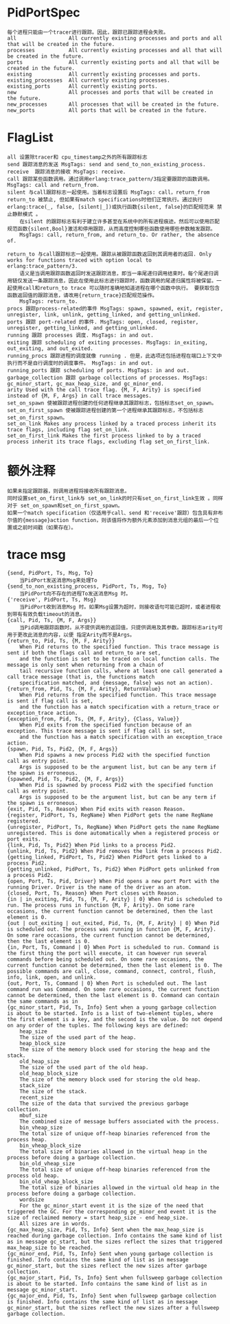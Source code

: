 # PidPortSpec
    每个进程只能由一个tracer进行跟踪。因此，跟踪已跟踪进程会失败。
    all                 All currently existing processes and ports and all that will be created in the future.
    processes           All currently existing processes and all that will be created in the future.
    ports               All currently existing ports and all that will be created in the future.
    existing            All currently existing processes and ports.
    existing_processes  All currently existing processes.
    existing_ports      All currently existing ports.
    new                 All processes and ports that will be created in the future.
    new_processes       All processes that will be created in the future.
    new_ports           All ports that will be created in the future.

# FlagList
    all 设置除tracer和 cpu_timestamp之外的所有跟踪标志
    send 跟踪消息的发送 MsgTags: send and send_to_non_existing_process.
    receive  跟踪消息的接收 MsgTags: receive.
    call 跟踪某些函数调用。通过调用erlang:trace_pattern/3指定要跟踪的函数调用。 MsgTags: call and return_from.
    silent 与call跟踪标志一起使用。当着标志设置后 MsgTags: call，return_from return_to 被禁止, 但如果有match specifications时他们正常执行。通过执行erlang:trace(_, false, [silent|_])或执行函数{silent, false}的匹配规范来 禁止静默模式 。
        在silent 的跟踪标志有利于建立许多甚至在系统中的所有进程痕迹。然后可以使用匹配规范函数{silent,Bool}激活和停用跟踪，从而高度控制哪些函数使用哪些参数触发跟踪。
        MsgTags: call, return_from, and return_to. Or rather, the absence of.

    return_to 与call跟踪标志一起使用。跟踪从被跟踪函数返回到其调用者的返回. Only works for functions traced with option local to erlang:trace_pattern/3.
        语义是当调用跟踪函数返回时发送跟踪消息，即当一串尾递归调用结束时。每个尾递归调用链仅发送一条跟踪消息，因此在使用此标志进行跟踪时，函数调用的尾递归属性将被保留。一起使用call和return_to trace 可以随时准确地知道进程在哪个函数中执行。 要获取包含函数返回值的跟踪消息，请改用{return_trace}匹配规范操作。
        MsgTags: return_to.
    procs 跟踪process-related的事件 MsgTags: spawn, spawned, exit, register, unregister, link, unlink, getting_linked, and getting_unlinked.
    ports 跟踪 port-related 的事件. MsgTags: open, closed, register, unregister, getting_linked, and getting_unlinked.
    running 跟踪 processes 调度. MsgTags: in and out.
    exiting 跟踪 scheduling of exiting processes. MsgTags: in_exiting, out_exiting, and out_exited.
    running_procs 跟踪进程的调度就像 running . 但是，此选项还包括进程在端口上下文中执行而不是自行调度时的调度事件。 MsgTags: in and out.
    running_ports 跟踪 scheduling of ports. MsgTags: in and out.
    garbage_collection 跟踪 garbage collections of processes. MsgTags: gc_minor_start, gc_max_heap_size, and gc_minor_end.
    arity Used with the call trace flag. {M, F, Arity} is specified instead of {M, F, Args} in call trace messages.
    set_on_spawn 使被跟踪进程创建的任何进程继承其跟踪标志，包括标志set_on_spawn。
    set_on_first_spawn 使被跟踪进程创建的第一个进程继承其跟踪标志，不包括标志 set_on_first_spawn。
    set_on_link Makes any process linked by a traced process inherit its trace flags, including flag set_on_link.
    set_on_first_link Makes the first process linked to by a traced process inherit its trace flags, excluding flag set_on_first_link.

# 额外注释
    如果未指定跟踪器，则调用进程将接收所有跟踪消息。
    同时设置set_on_first_link与 set_on_link的时只有set_on_first_link生效 。同样对于 set_on_spawn和set_on_first_spawn。
    如果一个match specification（仅适用于call、send 和'receive'跟踪）包含具有非布尔值的{message}action function，则该值将作为额外元素添加到消息元组的最后一个位置或之前时间戳（如果存在）。

# trace msg
    {send, PidPort, Ts, Msg, To} 
        当PidPort发送消息Msg来处理To
    {send_to_non_existing_process, PidPort, Ts, Msg, To} 
        当PidPort向不存在的进程To发送消息Msg 时。
    {'receive', PidPort, Ts, Msg}
        当PidPort收到消息Msg 时。如果Msg设置为超时，则接收语句可能已超时，或者进程收到带有有效负载timeout的消息。
    {call, Pid, Ts, {M, F, Args}}
        当Pid调用跟踪函数时。从不提供调用的返回值，只提供调用及其参数。跟踪标志arity可用于更改此消息的内容，以便 指定Arity而不是Args。
    {return_to, Pid, Ts, {M, F, Arity}}
        When Pid returns to the specified function. This trace message is sent if both the flags call and return_to are set,
        and the function is set to be traced on local function calls. The message is only sent when returning from a chain of
        tail recursive function calls, where at least one call generated a call trace message (that is, the functions match 
        specification matched, and {message, false} was not an action).
    {return_from, Pid, Ts, {M, F, Arity}, ReturnValue}
        When Pid returns from the specified function. This trace message is sent if flag call is set, 
        and the function has a match specification with a return_trace or exception_trace action.
    {exception_from, Pid, Ts, {M, F, Arity}, {Class, Value}} 
        When Pid exits from the specified function because of an exception. This trace message is sent if flag call is set, 
        and the function has a match specification with an exception_trace action.
    {spawn, Pid, Ts, Pid2, {M, F, Args}} 
        When Pid spawns a new process Pid2 with the specified function call as entry point. 
        Args is supposed to be the argument list, but can be any term if the spawn is erroneous.
    {spawned, Pid, Ts, Pid2, {M, F, Args}}
        When Pid is spawned by process Pid2 with the specified function call as entry point. 
        Args is supposed to be the argument list, but can be any term if the spawn is erroneous.
    {exit, Pid, Ts, Reason} When Pid exits with reason Reason.
    {register, PidPort, Ts, RegName} When PidPort gets the name RegName registered.
    {unregister, PidPort, Ts, RegName} When PidPort gets the name RegName unregistered. This is done automatically when a registered process or port exits.
    {link, Pid, Ts, Pid2} When Pid links to a process Pid2.
    {unlink, Pid, Ts, Pid2} When Pid removes the link from a process Pid2.
    {getting_linked, PidPort, Ts, Pid2} When PidPort gets linked to a process Pid2.
    {getting_unlinked, PidPort, Ts, Pid2} When PidPort gets unlinked from a process Pid2.
    {open, Port, Ts, Pid, Driver} When Pid opens a new port Port with the running Driver. Driver is the name of the driver as an atom.
    {closed, Port, Ts, Reason} When Port closes with Reason.
    {in | in_exiting, Pid, Ts, {M, F, Arity} | 0} When Pid is scheduled to run. The process runs in function {M, F, Arity}. On some rare occasions, the current function cannot be determined, then the last element is 0.
    {out | out_exiting | out_exited, Pid, Ts, {M, F, Arity} | 0} When Pid is scheduled out. The process was running in function {M, F, Arity}. On some rare occasions, the current function cannot be determined, then the last element is 0.
    {in, Port, Ts, Command | 0} When Port is scheduled to run. Command is the first thing the port will execute, it can however run several commands before being scheduled out. On some rare occasions, the current function cannot be determined, then the last element is 0. The possible commands are call, close, command, connect, control, flush, info, link, open, and unlink.
    {out, Port, Ts, Command | 0} When Port is scheduled out. The last command run was Command. On some rare occasions, the current function cannot be determined, then the last element is 0. Command can contain the same commands as in
    {gc_minor_start, Pid, Ts, Info} Sent when a young garbage collection is about to be started. Info is a list of two-element tuples, where the first element is a key, and the second is the value. Do not depend on any order of the tuples. The following keys are defined:
        heap_size
        The size of the used part of the heap.
        heap_block_size
        The size of the memory block used for storing the heap and the stack.
        old_heap_size
        The size of the used part of the old heap.
        old_heap_block_size
        The size of the memory block used for storing the old heap.
        stack_size
        The size of the stack.
        recent_size
        The size of the data that survived the previous garbage collection.
        mbuf_size
        The combined size of message buffers associated with the process.
        bin_vheap_size
        The total size of unique off-heap binaries referenced from the process heap.
        bin_vheap_block_size
        The total size of binaries allowed in the virtual heap in the process before doing a garbage collection.
        bin_old_vheap_size
        The total size of unique off-heap binaries referenced from the process old heap.
        bin_old_vheap_block_size
        The total size of binaries allowed in the virtual old heap in the process before doing a garbage collection.
        wordsize
        For the gc_minor_start event it is the size of the need that triggered the GC. For the corresponding gc_minor_end event it is the size of reclaimed memory = start heap_size - end heap_size.
        All sizes are in words.
    {gc_max_heap_size, Pid, Ts, Info} Sent when the max_heap_size is reached during garbage collection. Info contains the same kind of list as in message gc_start, but the sizes reflect the sizes that triggered max_heap_size to be reached.
    {gc_minor_end, Pid, Ts, Info} Sent when young garbage collection is finished. Info contains the same kind of list as in message gc_minor_start, but the sizes reflect the new sizes after garbage collection.
    {gc_major_start, Pid, Ts, Info} Sent when fullsweep garbage collection is about to be started. Info contains the same kind of list as in message gc_minor_start.
    {gc_major_end, Pid, Ts, Info} Sent when fullsweep garbage collection is finished. Info contains the same kind of list as in message gc_minor_start, but the sizes reflect the new sizes after a fullsweep garbage collection. 

    
